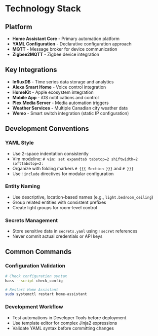 # Technology Stack

## Platform
- **Home Assistant Core** - Primary automation platform
- **YAML Configuration** - Declarative configuration approach
- **MQTT** - Message broker for device communication
- **Zigbee2MQTT** - Zigbee device integration

## Key Integrations
- **InfluxDB** - Time series data storage and analytics
- **Alexa Smart Home** - Voice control integration
- **HomeKit** - Apple ecosystem integration
- **Mobile App** - iOS notifications and control
- **Plex Media Server** - Media automation triggers
- **Weather Services** - Multiple Canadian city weather data
- **Wemo** - Smart switch integration (static IP configuration)

## Development Conventions

### YAML Style
- Use 2-space indentation consistently
- Vim modeline: `# vim: set expandtab tabstop=2 shiftwidth=2 softtabstop=2:`
- Organize with folding markers `# {{{ Section }}}` and `# }}}`
- Use `!include` directives for modular configuration

### Entity Naming
- Use descriptive, location-based names (e.g., `light.bedroom_ceiling`)
- Group related entities with consistent prefixes
- Create light groups for room-level control

### Secrets Management
- Store sensitive data in `secrets.yaml` using `!secret` references
- Never commit actual credentials or API keys

## Common Commands

### Configuration Validation
```bash
# Check configuration syntax
hass --script check_config

# Restart Home Assistant
sudo systemctl restart home-assistant
```

### Development Workflow
- Test automations in Developer Tools before deployment
- Use template editor for complex Jinja2 expressions
- Validate YAML syntax before committing changes